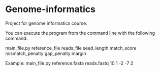 # Genome-informatics
Project for genome informatics course.

You can execute the program from the command line with the following command:

main_file.py reference_file reads_file seed_length match_score mismatch_penalty gap_penalty margin

Example:
main_file.py reference.fasta reads.fastq 10 1 -2 -7 2
